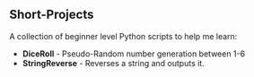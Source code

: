 ## Short-Projects
A collection of beginner level Python scripts to help me learn:
* **DiceRoll** - Pseudo-Random number generation between 1-6
* **StringReverse** - Reverses a string and outputs it.

